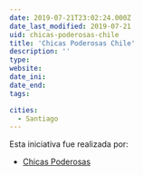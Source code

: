 ```yaml
---
date: 2019-07-21T23:02:24.000Z
date_last_modified: 2019-07-21
uid: chicas-poderosas-chile
title: 'Chicas Poderosas Chile'
description: ''
type: 
website: 
date_ini: 
date_end: 
tags:

cities: 
  - Santiago
---
```


Esta iniciativa fue realizada por:

- [Chicas Poderosas](/organizaciones/chicas-poderosas)
